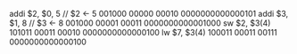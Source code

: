 addi $2, $0, 5 // $2 <- 5
001000 00000 00010 0000000000000101
addi $3, $1, 8 // $3 <- 8
001000 00001 00011 0000000000001000
sw $2, $3(4)
101011 00011 00010 0000000000000100
lw $7, $3(4)
100011 00011 00111 0000000000000100